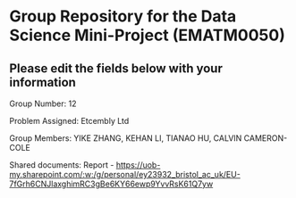 # Group Repository for the Data Science Mini-Project (EMATM0050)

## Please edit the fields below with your information
Group Number: 12

Problem Assigned: Etcembly Ltd

Group Members: YIKE ZHANG,  KEHAN LI,  TIANAO HU,  CALVIN CAMERON-COLE

Shared documents: Report - https://uob-my.sharepoint.com/:w:/g/personal/ey23932_bristol_ac_uk/EU-7fGrh6CNJlaxghimRC3gBe6KY66ewp9YvvRsK61Q7yw
